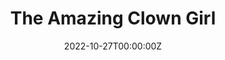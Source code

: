 ---
title: The Amazing Clown Girl
summary: A blocky clown girl implemented using WEBGL and javascript.st
tags:
  - Demo
date: "2022-10-27T00:00:00Z"

# Optional external URL for project (replaces project detail page).
external_link: https://aliendino.itch.io/the-amazing-clown-girl

image:
  caption: Hmm... What happens when she PANICS?
  focal_point: Smart
---